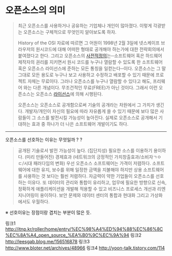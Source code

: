오픈소스의 의미
=====
>최근 오픈소스를 사용하거나 공유하는 기업체나 개인이 많아졌다. 이렇게 각광받는 오픈소스는 구체적으로 무엇인지 알아보도록 하자.
>
>History of the OSI 자료에 따르면 그 어원이 1998년 2월 3일에 넷스케이프 브라우저의 원시코드에 대해 어떠한 형태로 공개해야 하는가에 대한 전략회의에서 붙여졌다고 한다. 그리고 오픈소스의 [사전적정의](https://ko.wikipedia.org/wiki/%EC%98%A4%ED%94%88_%EC%86%8C%EC%8A%A4)는─소프트웨어 혹은 하드웨어 제작자의 권리를 지키면서 원시 코드를 누구나 열람할 수 있도록 한 소프트웨어 혹은 오픈소스 라이선스에 준하는 모든 통칭을 일컫는다─이다. 오픈소스는 그 말 그대로 모든 용도로 누구나 보고 사용하고 수정하고 배포할 수 있기 때문에 프로젝트 자체는 무료이다. 그러나 오픈소스를 누구나 열람할 수 있다고 해도, 프리웨어 와는 다른 개념이다. 무조건적인 무료(FREE)가 아닌 것이다. 그래서 이런 오픈소스는 오픈소스 [라이선스](https://olis.or.kr/license/licenseGuide.do)에 의해 시행된다.
>
>오픈소스는 오픈소스로 공개함으로써 기술의 공개라는 차원에서 그 가치가 생긴다. 개발자/개인이 자신의 필요에 따라 자유롭게 쓸 수 있기 때문에 보다 많은 사람들이 그 소스를 발전시킬 가능성이 높아진다. 실제로 오픈소스로 공개해서 기대하는 효과 중 하나가 더 나은 소프트웨어 개발이기도 하다.

---------------------------------------------------
오픈소스를 선호하는 이유는 무엇일까 ? ?
 > 공개된 기술로서 발전 가능성이 높다. (집단지성)
 > 필요한 소스를 이용하기 용이하다. (미리 만들어진)
 > 경제효과 (네트워크의 긍정적인 가치창출효과/소비자ㄱㅇㄷ/시대 패러다임의 변화)
 > 우선 오픈소스 소프트웨어는 가격이 저렴하다. 소프트웨어에 대한 유지, 보수를 위해 일정한 금액을 지불해야 하지만 상용 소프트웨어를 사용하는 것 보다는 훨씬 저렴하다. 자금력이 약한 기업들이 오픈소스를 선호하는 이유다. 또 데이터의 관리와 통합이 유리하고, 업무에 필요한 방향으로 신속, 정확하게 애플리케이션을 개발해 적용할 수 있고 비즈니스 프로세스 개선과 리엔지니어링이 용이하다. 보안 문제와 데이터 센터의 통합과 현대화 그리고 가상화에서도 우월하다.

※ 선호이유는 장점이랑 겹치는 부분이 많은 듯.



링크1
http://itnp.kr/roller/home/entry/%EC%98%A4%ED%94%88%EC%86%8C%EC%8A%A4_open_source_%EA%B0%9C%EC%9A%94
링크2
http://leesgab.blog.me/156516878
링크3
http://www.bloter.net/archives/48966
링크4
http://yoon-talk.tistory.com/114
